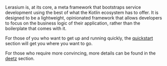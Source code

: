 Lerasium is, at its core, a meta framework that bootstraps service development using the best of what the 
Kotlin ecosystem has to offer. It is designed to be a lightweight, opinionated framework that allows developers to
focus on the business logic of their application, rather than the boilerplate that comes with it.

For those of you who want to get up and running quickly, the [quickstart](quickstart/index.md) section will get you
where you want to go.

For those who require more convincing, more details can be found in the [deetz](deetz/index.md) section.
